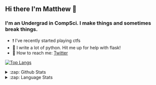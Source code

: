 ## Hi there I'm Matthew 👋

### I'm an Undergrad in CompSci. I make things and sometimes break things.
- ❗️ I’ve recently started playing ctfs
- 🐍 I write a lot of python. Hit me up for help with flask!
- 💬 How to reach me: [Twitter]

[![Top Langs](https://github-readme-stats.vercel.app/api/top-langs/?username=MHogg66&layout=compact)](https://github.com/anuraghazra/github-readme-stats)

<details markdown="1">
  <summary>:zap: Github Stats</summary>
  <img align="left" alt="codeSTACKr's Github Stats" src="https://github-readme-stats.vercel.app/api?username=MHogg66&show_icons=true&hide_border=true&count_private=true" />
</details>


<details>
  <summary markdown='span'>:zap: Language Stats</summary>
[![Top Langs](https://github-readme-stats.vercel.app/api/top-langs/?username=MHogg66)](https://github.com/anuraghazra/github-readme-stats)
</details>



</br>

[twitter]: https://twitter.com/gg41414141